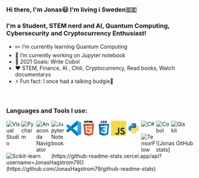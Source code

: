 
### Hi there, I'm Jonas:smiley: I'm living i Sweden:sweden:

<!---
[![Linkedin: timmy-b-317095193](https://img.shields.io/badge/-Timmy%20Bergkvist-blue?style=flat-square&logo=Linkedin&logoColor=white&link=https://www.linkedin.com/in/timmy-b-317095193/)](https://www.linkedin.com/in/timmy-b-317095193/)
--->

### I'm a Student, STEM nerd and AI, Quantum Computing, Cybersecurity and Cryptocurrency Enthusiast!

- ✏️ I’m currently learning Quantum Computing
- 🔭 I’m currently working on Jupyter notebook
- 🥅 2021 Goals: Write Cobol
- ❤️ STEM, Finance, AI , Chili, Cryptocurrency, Read books, Watch documentarys
- ⚡ Fun fact: I once had a talking budgie:parrot:

<br />

### Languages and Tools I use:

<img align="left" alt="Visual Studio" width="40px" src="https://visualstudio.microsoft.com/wp-content/uploads/2019/06/BrandVisualStudioWin2019-3.svg" />
<img align="left" alt="Pycharm" width="40px" src="https://resources.jetbrains.com/storage/products/company/brand/logos/PyCharm_icon.png" />
<img align="left" alt="Anaconda Navigator" width="40px" src="https://www.clipartmax.com/png/full/349-3490136_anaconda-icon-anaconda-python-icon.png" />
<img align="left" alt="Jupyter Notebook" width="40px" src="https://upload.wikimedia.org/wikipedia/commons/thumb/3/38/Jupyter_logo.svg/120px-Jupyter_logo.svg.png" />
<img align="left" alt="Visual Studio Code" width="40px" src="https://raw.githubusercontent.com/github/explore/80688e429a7d4ef2fca1e82350fe8e3517d3494d/topics/visual-studio-code/visual-studio-code.png" />
<img align="left" alt="HTML5" width="40px" src="https://raw.githubusercontent.com/github/explore/80688e429a7d4ef2fca1e82350fe8e3517d3494d/topics/html/html.png" />
<img align="left" alt="CSS3" width="40px" src="https://raw.githubusercontent.com/github/explore/80688e429a7d4ef2fca1e82350fe8e3517d3494d/topics/css/css.png" />
<img align="left" alt="JavaScript" width="40px" src="https://raw.githubusercontent.com/github/explore/80688e429a7d4ef2fca1e82350fe8e3517d3494d/topics/javascript/javascript.png" />
<img align="left" alt="Python" width="40px" src="https://raw.githubusercontent.com/github/explore/80688e429a7d4ef2fca1e82350fe8e3517d3494d/topics/python/python.png" />
<img align="left" alt="C#" width="40px" src="https://seeklogo.com/images/C/c-sharp-c-logo-02F17714BA-seeklogo.com.png" />
<img align="left" alt="Cobol" width="40px" src="https://logodix.com/logo/2100260.png" />
<img align="left" alt="Qiskit" width="40px" src="https://upload.wikimedia.org/wikipedia/commons/thumb/5/51/Qiskit-Logo.svg/393px-Qiskit-Logo.svg.png" />
<img align="left" alt="TensorFlow" width="40px" src="https://upload.wikimedia.org/wikipedia/commons/thumb/2/2d/Tensorflow_logo.svg/115px-Tensorflow_logo.svg.png" />
<img align="left" alt="Scikit-learn" width="120px" src="https://scikit-learn.org/stable/_static/scikit-learn-logo-small.png" />





<br />
<br />
<br />
<!--
![JonasHagstrom79 github stats](https://github-readme-stats.vercel.app/api?username=JonasHagstrom79&theme=vue&show_icons=true&count_private=true&hide_border=true) --->
![Jonas GitHub stats](https://github-readme-stats.vercel.app/api?username=JonasHagstrom79)](https://github.com/JonasHagstrom79/github-readme-stats)




<!---
JonasHagstrom79/JonasHagstrom79 is a ✨ special ✨ repository because its `README.md` (this file) appears on your GitHub profile.
You can click the Preview link to take a look at your changes.
--->
